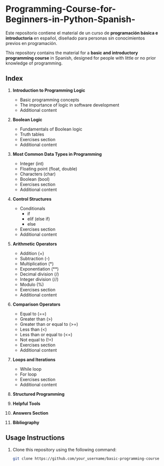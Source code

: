 # Programming-Course-for-Beginners-in-Python-Spanish-

Este repositorio contiene el material de un curso de **programación básica e introductoria** en español, diseñado para personas sin conocimientos previos en programación.

This repository contains the material for a **basic and introductory programming course** in Spanish, designed for people with little or no prior knowledge of programming.

## Index

1. **Introduction to Programming Logic**
   - Basic programming concepts
   - The importance of logic in software development
   - Additional content

2. **Boolean Logic**
   - Fundamentals of Boolean logic
   - Truth tables
   - Exercises section
   - Additional content

3. **Most Common Data Types in Programming**
   - Integer (int)
   - Floating point (float, double)
   - Characters (char)
   - Boolean (bool)
   - Exercises section
   - Additional content

4. **Control Structures**
   - Conditionals
     - if
     - elif (else if)
     - else
   - Exercises section
   - Additional content

5. **Arithmetic Operators**
   - Addition (+)
   - Subtraction (-)
   - Multiplication (*)
   - Exponentiation (**)
   - Decimal division (/)
   - Integer division (//)
   - Modulo (%)
   - Exercises section
   - Additional content

6. **Comparison Operators**
   - Equal to (==)
   - Greater than (>)
   - Greater than or equal to (>=)
   - Less than (<)
   - Less than or equal to (<=)
   - Not equal to (!=)
   - Exercises section
   - Additional content

7. **Loops and Iterations**
   - While loop
   - For loop
   - Exercises section
   - Additional content

8. **Structured Programming**
9. **Helpful Tools**
10. **Answers Section**
11. **Bibliography**
    

## Usage Instructions

1. Clone this repository using the following command:
   ```bash
   git clone https://github.com/your_username/basic-programming-course.git
